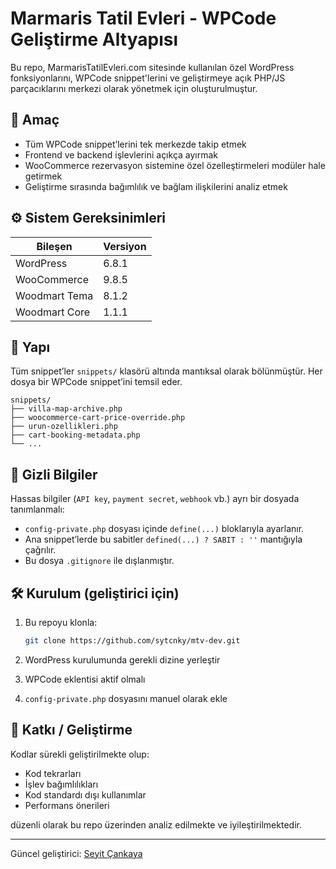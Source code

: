 # Marmaris Tatil Evleri - WPCode Geliştirme Altyapısı

Bu repo, MarmarisTatilEvleri.com sitesinde kullanılan özel WordPress fonksiyonlarını, WPCode snippet'lerini ve geliştirmeye açık PHP/JS parçacıklarını merkezi olarak yönetmek için oluşturulmuştur.

## 🎯 Amaç

- Tüm WPCode snippet’lerini tek merkezde takip etmek
- Frontend ve backend işlevlerini açıkça ayırmak
- WooCommerce rezervasyon sistemine özel özelleştirmeleri modüler hale getirmek
- Geliştirme sırasında bağımlılık ve bağlam ilişkilerini analiz etmek

## ⚙️ Sistem Gereksinimleri

| Bileşen        | Versiyon  |
|----------------|-----------|
| WordPress      | 6.8.1     |
| WooCommerce    | 9.8.5     |
| Woodmart Tema  | 8.1.2     |
| Woodmart Core  | 1.1.1     |

## 📁 Yapı

Tüm snippet’ler `snippets/` klasörü altında mantıksal olarak bölünmüştür. Her dosya bir WPCode snippet’ini temsil eder.

```
snippets/
├── villa-map-archive.php
├── woocommerce-cart-price-override.php
├── urun-ozellikleri.php
├── cart-booking-metadata.php
└── ...
```

## 🔐 Gizli Bilgiler

Hassas bilgiler (`API key`, `payment secret`, `webhook` vb.) ayrı bir dosyada tanımlanmalı:

- `config-private.php` dosyası içinde `define(...)` bloklarıyla ayarlanır.
- Ana snippet’lerde bu sabitler `defined(...) ? SABIT : ''` mantığıyla çağrılır.
- Bu dosya `.gitignore` ile dışlanmıştır.

## 🛠 Kurulum (geliştirici için)

1. Bu repoyu klonla:
   ```bash
   git clone https://github.com/sytcnky/mtv-dev.git
   ```

2. WordPress kurulumunda gerekli dizine yerleştir

3. WPCode eklentisi aktif olmalı

4. `config-private.php` dosyasını manuel olarak ekle

## 🧩 Katkı / Geliştirme

Kodlar sürekli geliştirilmekte olup:
- Kod tekrarları
- İşlev bağımlılıkları
- Kod standardı dışı kullanımlar
- Performans önerileri

düzenli olarak bu repo üzerinden analiz edilmekte ve iyileştirilmektedir.

---

Güncel geliştirici: [Seyit Çankaya](https://github.com/sytcnky)
